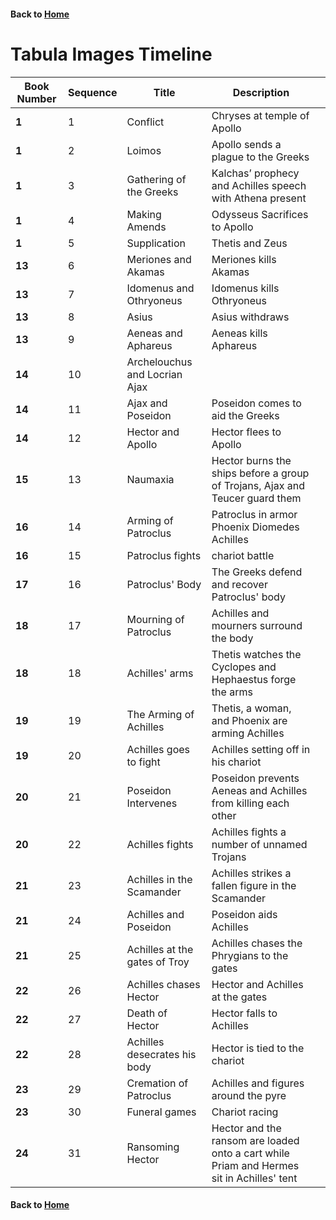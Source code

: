 #### Back to [Home](https://brclar15.github.io/tabulaCapitolina/)


# Tabula Images Timeline




| Book Number  | Sequence  |  Title | Description  |   |
|---|---|---|---|---|
| **1**  | 1  | Conflict  | Chryses at temple of Apollo  |   |
| **1**  | 2  | Loimos  | Apollo sends a plague to the Greeks |   |
| **1**  | 3  | Gathering of the Greeks  | Kalchas’ prophecy and Achilles speech with Athena present  |   |
| **1**  | 4 | Making Amends  | Odysseus Sacrifices to Apollo  |   |
| **1**  | 5 | Supplication  | Thetis and Zeus  |   |
| **13**  | 6 | Meriones and Akamas  |  Meriones kills Akamas |   |
| **13**  | 7 | Idomenus and Othryoneus  |  Idomenus kills Othryoneus |   |
| **13**  | 8 | Asius  |  Asius withdraws |   |
| **13**  | 9 |  Aeneas and Aphareus | Aeneas kills Aphareus  |   |
| **14**  | 10 |  Archelouchus and Locrian Ajax |   |   |
| **14**  | 11 | Ajax and Poseidon  | Poseidon comes to aid the Greeks  |   |
| **14**  | 12 | Hector and Apollo  | Hector flees to Apollo  |   |
| **15**  | 13 | Naumaxia  | Hector burns the ships before a group of Trojans, Ajax and Teucer guard them  |   |
| **16**  | 14 | Arming of Patroclus  | Patroclus in armor Phoenix Diomedes Achilles  |   |
| **16**  | 15 | Patroclus fights  | chariot battle  |   |
| **17**  | 16 | Patroclus' Body| The Greeks defend and recover Patroclus' body |   |
| **18**  | 17 | Mourning of Patroclus  | Achilles and mourners surround the body |   |
| **18**  | 18 | Achilles' arms  | Thetis watches the Cyclopes and Hephaestus forge the arms  |   |
| **19**  | 19 | The Arming of Achilles  | Thetis, a woman, and Phoenix are arming Achilles  |   |
| **19**  | 20 | Achilles goes to fight  | Achilles setting off in his chariot  |   |
| **20**  | 21 | Poseidon Intervenes  | Poseidon prevents Aeneas and Achilles from killing each other  |   |
| **20**  | 22  | Achilles fights  | Achilles fights a number of unnamed Trojans  |   |
| **21**  | 23 | Achilles in the Scamander  | Achilles strikes a fallen figure in the Scamander  |   |
| **21**  | 24 | Achilles and Poseidon  | Poseidon aids Achilles  |   |
| **21**  | 25 | Achilles at the gates of Troy  |  Achilles chases the Phrygians to the gates |   |
| **22**  | 26 |  Achilles chases Hector |  Hector and Achilles at the gates |   |
| **22**  | 27 | Death of Hector | Hector falls to Achilles  |   |
| **22**  | 28 | Achilles desecrates his body  |  Hector is tied to the chariot |   |
| **23**  | 29 | Cremation of Patroclus  | Achilles and figures around the pyre   |   |
| **23**  | 30 | Funeral games  | Chariot racing  |   |
| **24**  | 31 | Ransoming Hector  |  Hector and the ransom are loaded onto a cart while Priam and Hermes sit in Achilles' tent |   |


#### Back to [Home](https://brclar15.github.io/tabulaCapitolina/)
